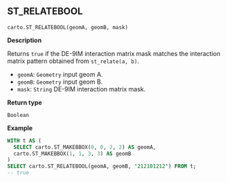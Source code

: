 ## ST_RELATEBOOL

```sql:signature
carto.ST_RELATEBOOL(geomA, geomB, mask)
```

**Description**

Returns `true` if the DE-9IM interaction matrix mask matches the interaction matrix pattern obtained from `st_relate(a, b)`.

* `geomA`: `Geometry` input geom A.
* `geomB`: `Geometry` input geom B.
* `mask`: `String` DE-9IM interaction matrix mask.

**Return type**

`Boolean`

**Example**

```sql
WITH t AS (
  SELECT carto.ST_MAKEBBOX(0, 0, 2, 2) AS geomA,
  carto.ST_MAKEBBOX(1, 1, 3, 3) AS geomB
)
SELECT carto.ST_RELATEBOOL(geomA, geomB, "212101212") FROM t;
-- true
```